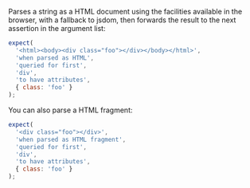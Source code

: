 Parses a string as a HTML document using the facilities available in the browser, with a fallback to jsdom, then forwards the result to the next assertion in the argument list:

```js
expect(
  '<html><body><div class="foo"></div></body></html>',
  'when parsed as HTML',
  'queried for first',
  'div',
  'to have attributes',
  { class: 'foo' }
);
```

You can also parse a HTML fragment:

```js
expect(
  '<div class="foo"></div>',
  'when parsed as HTML fragment',
  'queried for first',
  'div',
  'to have attributes',
  { class: 'foo' }
);
```

